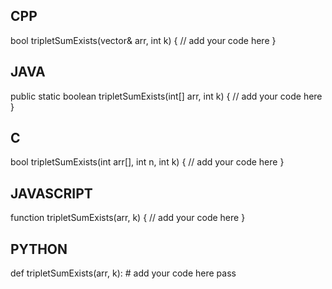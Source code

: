 ## CPP

bool tripletSumExists(vector<int>& arr, int k) {
    // add your code here
}

## JAVA

public static boolean tripletSumExists(int[] arr, int k) {
    // add your code here
}

## C

bool tripletSumExists(int arr[], int n, int k) {
    // add your code here
}

## JAVASCRIPT

function tripletSumExists(arr, k) {
    // add your code here
}

## PYTHON

def tripletSumExists(arr, k):
    # add your code here
    pass
